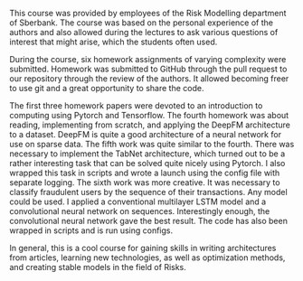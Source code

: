 This course was provided by employees of the Risk Modelling department of Sberbank. The course was based on the personal experience of the authors and also 
allowed during the lectures to ask various questions of interest that might arise, which the students often used.

During the course, six homework assignments of varying complexity were submitted.
Homework was submitted to GitHub through the pull request to our repository through the review of the authors.
It allowed becoming freer to use git and a great opportunity to share the code.

The first three homework papers were devoted to an introduction to computing using Pytorch and Tensorflow.
The fourth homework was about reading, implementing from scratch, and applying the DeepFM architecture to a dataset.
DeepFM is quite a good architecture of a neural network for use on sparse data.
The fifth work was quite similar to the fourth. 
There was necessary to implement the TabNet architecture, which turned out to be a rather interesting task that can be solved quite nicely using Pytorch.
I also wrapped this task in scripts and wrote a launch using the config file with separate logging.
The sixth work was more creative. It was necessary to classify fraudulent users by the sequence of their transactions.
Any model could be used. I applied a conventional multilayer LSTM model and a convolutional neural network on sequences.
Interestingly enough, the convolutional neural network gave the best result. The code has also been wrapped in scripts and is run using configs.

In general, this is a cool course for gaining skills in writing architectures from articles, learning new technologies, as well as optimization methods, 
and creating stable models in the field of Risks.
